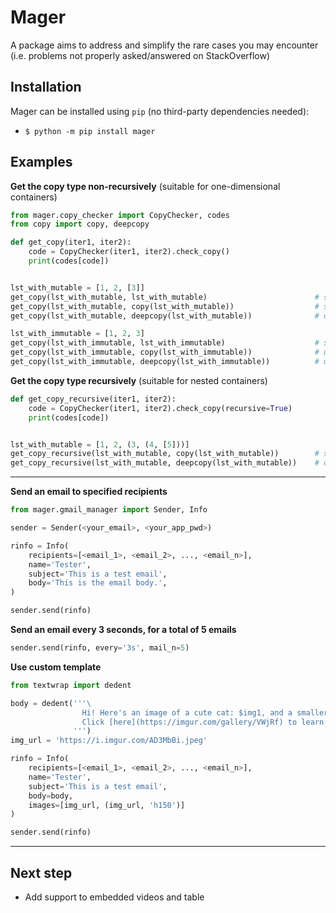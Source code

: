 # Mager
A package aims to address and simplify the rare cases you may encounter (i.e. problems not properly asked/answered on StackOverflow)


## Installation

Mager can be installed using `pip` (no third-party dependencies needed): 
- `$ python -m pip install mager`


## Examples

**Get the copy type non-recursively** (suitable for one-dimensional containers)
```py
from mager.copy_checker import CopyChecker, codes
from copy import copy, deepcopy

def get_copy(iter1, iter2):
    code = CopyChecker(iter1, iter2).check_copy()
    print(codes[code])


lst_with_mutable = [1, 2, [3]]
get_copy(lst_with_mutable, lst_with_mutable)                        # same ref
get_copy(lst_with_mutable, copy(lst_with_mutable))                  # shallow
get_copy(lst_with_mutable, deepcopy(lst_with_mutable))              # deep

lst_with_immutable = [1, 2, 3]
get_copy(lst_with_immutable, lst_with_immutable)                    # same ref
get_copy(lst_with_immutable, copy(lst_with_immutable))              # unidentifiable
get_copy(lst_with_immutable, deepcopy(lst_with_immutable))          # unidentifiable
```

**Get the copy type recursively** (suitable for nested containers)
```py
def get_copy_recursive(iter1, iter2):
    code = CopyChecker(iter1, iter2).check_copy(recursive=True)
    print(codes[code])


lst_with_mutable = [1, 2, (3, (4, [5]))]
get_copy_recursive(lst_with_mutable, copy(lst_with_mutable))        # shallow
get_copy_recursive(lst_with_mutable, deepcopy(lst_with_mutable))    # deep
```

---

**Send an email to specified recipients**
```py
from mager.gmail_manager import Sender, Info

sender = Sender(<your_email>, <your_app_pwd>)

rinfo = Info(
    recipients=[<email_1>, <email_2>, ..., <email_n>],
    name='Tester',
    subject='This is a test email',
    body='This is the email body.',
)

sender.send(rinfo)
```

**Send an email every 3 seconds, for a total of 5 emails**
```py
sender.send(rinfo, every='3s', mail_n=5)
```

**Use custom template**
```py
from textwrap import dedent

body = dedent('''\
                Hi! Here's an image of a cute cat: $img1, and a smaller one: $img2,
                Click [here](https://imgur.com/gallery/VWjRf) to learn about about them.\
              ''')
img_url = 'https://i.imgur.com/AD3MbBi.jpeg'

rinfo = Info(
    recipients=[<email_1>, <email_2>, ..., <email_n>],
    name='Tester',
    subject='This is a test email',
    body=body,
    images=[img_url, (img_url, 'h150')]
)

sender.send(rinfo)
```

---

## Next step
- Add support to embedded videos and table
